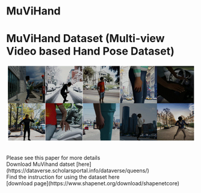 # MuViHand
 # **MuViHand Dataset** (**Mu**lti-view **Vi**deo based **Hand** Pose Dataset)
<p align="center">
  <img src="3D.gif" alt="animated" />
</p>
<br /> 
Please see this paper for more details <br /> 
Download MuVihand datset [here](https://dataverse.scholarsportal.info/dataverse/queens/)
<br /> 
Find the instruction for using the dataset here <br /> 
[download page](https://www.shapenet.org/download/shapenetcore)

